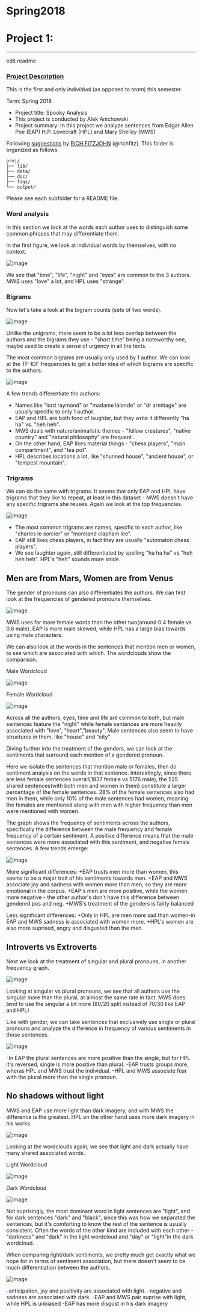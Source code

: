 # Spring2018
# Project 1:

----
edit readme

### [Project Description](doc/)
This is the first and only *individual* (as opposed to *team*) this semester. 

Term: Spring 2018

+ Project title: Spooky Analysis
+ This project is conducted by Alek Anichowski
+ Project summary: In this project we analyze sentences from Edgar Allen Poe (EAP) H.P. Lovecraft (HPL) and Mary Shelley (MWS)

Following [suggestions](http://nicercode.github.io/blog/2013-04-05-projects/) by [RICH FITZJOHN](http://nicercode.github.io/about/#Team) (@richfitz). This folder is organized as follows.

```
proj/
├── lib/
├── data/
├── doc/
├── figs/
└── output/
```

Please see each subfolder for a README file.

### Word analysis

In this section we look at the words each author uses to distinguish some common phrases that may differentiate them.

In the first figure, we look at individual words by themselves, with no context.

![image](figs/unigram_counts.png)

We see that  "time", "life", "night" and "eyes" are common to the 3 authors. MWS uses "love" a lot, and HPL uses "strange". 

### Bigrams

Now let's take a look at the bigram counts (sets of two words).

![image](figs/bigram_counts.png)

Unlike the unigrams, there seem to be a lot less overlap between the authors and the bigrams they use - "short time" being a noteworthy one, maybe used to create a sense of urgency in all the texts. 

The most common bigrams are usually only used by 1 author. We can look at the TF-IDF frequencies to get a better idea of which bigrams are specific to the authors.

![image](figs/bigram_tfidf.png)

A few trends differentiate the authors:
  + Names like "lord raymond" or "madame lalande" or "dr armitage" are usually specific to only 1 author. 
  + EAP and HPL are both fond of laughter, but they write it differently "ha ha" vs. "heh heh".
  + MWS deals with nature/animalistic themes - "fellow creatures", "native country" and "natural philosophy" are frequent .
  + On the other hand, EAP likes material things - "chess players", "main compartment", and "tea pot".
  + HPL describes locations a lot, like "shunned house", "ancient house", or "tempest mountain".
  
### Trigrams

We can do the same with trigrams. It seems that only EAP and HPL have trigrams that they like to repeat, at least in this dataset - MWS doesn't have any specific trigrams she reuses. Again we look at the top frequencies.

![image](figs/trigram_tfidf.png)

  - The most common trigrams are names, specific to each author, like "charles le sorcier" or "moreland clapham lee".
  - EAP still likes chess players, in fact they are usually "automaton chess players".
  - We see laughter again, still differentiated by spelling "ha ha ha" vs "heh heh heh". HPL's "heh" sounds more snide.
  
## Men are from Mars, Women are from Venus

The gender of pronouns can also differentiates the authors. We can first look at the frequencies of gendered pronouns themselves.

![image](figs/gender_frequency.png)

MWS uses far more female words than the other two(around 0.4 female vs 0.6 male). EAP is more male skewed, while HPL has a large bias towards using male characters.

We can also look at the words in the sentences that mention men or women, to see which are associated with which. The wordclouds show the comparison.

Male Wordcloud

![image](figs/male_wordcloud.png)

Female Wordcloud

![image](figs/female_wordcloud.png)

Across all the authors, eyes, time and life are common to both, but male sentences feature the "night" while female sentences are more heavily associated with "love", "heart","beauty". Male sentences also seem to have structures in them, like "house" and "city"

Diving further into the treatment of the genders, we can look at the sentiments that surround each mention of a gendered pronoun.

Here we isolate the sentences that mention male or females, then do sentiment analysis on the words in that sentence. Interestingly, since there are less female sentences overall(1837 female vs 5176 male), the 525 shared sentences(with both men and women in them) constitute a larger percentage of the female sentences. 28% of the female sentences also had men in them, while only 10% of the male sentences had women, meaning the females are mentioned along with men with higher frequency than men were mentioned with women. 

The graph shows the frequency of sentiments across the authors, specifically the difference between the male frequency and female frequency of a certain sentiment. A positive difference means that the male sentences were more associated with this sentiment, and negative female sentences. A few trends emerge:

![image](figs/gender_sentiments.png)

More significant differences:
  +EAP trusts men more than women, this seems to be a major trait of his sentiments towards men.
  +EAP and MWS associate joy and sadness with women more than men, so they are more emotional in the corpus.
  +EAP's men are more positive, while the women more negative - the other author's don't have this difference between gendered pos and neg.
  +MWS's treatment of the genders is fairly balanced
  
Less significant differences:
  +Only in HPL are men more sad than women-in EAP and MWS sadness is associated with women more.
  +HPL's women are also more suprised, angry and disgusted than the men.

## Introverts vs Extroverts

Next we look at the treatment of singular and plural pronouns, in another frequency graph.

![image](figs/pronoun_frequency.png)

Looking at singular vs plural pronouns, we see that all authors use the singular more than the plural, at almost the same rate in fact. MWS does tend to use the singular a bit more (80/20 split instead of 70/30 like EAP and HPL)

Like with gender, we can take sentences that exclusively use single or plural pronouns and analyze the difference in frequency of various sentiments in those sentences.

![image](figs/pronoun_sentiments.png)

  -In EAP the plural sentences are more positive than the single, but for HPL it's reversed, single is more positive than plural.
  -EAP trusts groups more, wheras HPL and MWS trust the individual.
  -HPL and MWS associate fear with the plural more than the single pronoun.
  
## No shadows without light

MWS and EAP use more light than dark imagery, and with MWS the difference is the greatest. HPL on the other hand uses more dark imagery in his works.

![image](figs/lights_frequency.png)

Looking at the wordclouds again, we see that light and dark actually have many shared associated words.

Light Wordcloud

![image](figs/light_wordcloud.png)

Dark Wordcloud

![image](figs/dark_wordcloud.png)

Not suprisingly, the most dominant word in light sentences are "light", and for dark sentences "dark" and "black", since this was how we separated the sentences, but it's comforting to know the rest of the sentence is usually consistent. Often the words of the other kind are included with each other - "darkness" and "dark" in the light wordcloud and "day" or "light"in the dark wordcloud.

When comparing light/dark sentiments, we pretty much get exactly what we hope for in terms of sentiment association, but there doesn't seem to be much differentiation between the authors.

![image](figs/lights_sentiment.png)

  -anticipation, joy and positivity are associated with light.
  -negative and sadness are associated with dark.
  -EAP and MWS pair suprise with light, while HPL is unbiased
  -EAP has more disgust in his dark imagery






